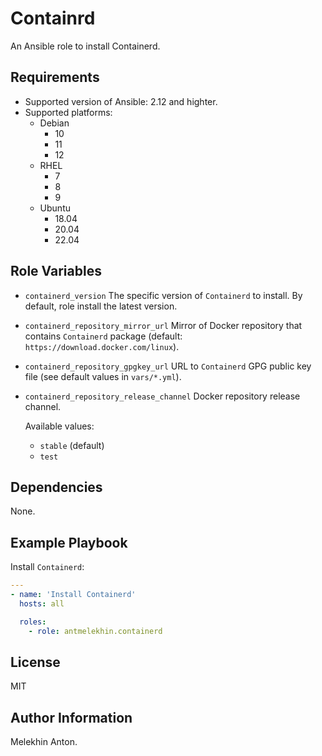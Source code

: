 Containrd
=========

An Ansible role to install Containerd.

Requirements
------------

- Supported version of Ansible: 2.12 and highter.
- Supported platforms:
  - Debian
    - 10
    - 11
    - 12
  - RHEL
    - 7
    - 8
    - 9
  - Ubuntu
    - 18.04
    - 20.04
    - 22.04

Role Variables
--------------

- `containerd_version` The specific version of `Containerd` to install. By default, role install the latest version.
- `containerd_repository_mirror_url` Mirror of Docker repository that contains `Containerd` package (default: `https://download.docker.com/linux`).
- `containerd_repository_gpgkey_url` URL to `Containerd` GPG public key file (see default values in `vars/*.yml`).
- `containerd_repository_release_channel` Docker repository release channel.

  Available values:
  - `stable` (default)
  - `test`

Dependencies
------------

None.

Example Playbook
----------------

Install `Containerd`:

```yaml
---
- name: 'Install Containerd'
  hosts: all

  roles:
    - role: antmelekhin.containerd
```

License
-------

MIT

Author Information
------------------

Melekhin Anton.
